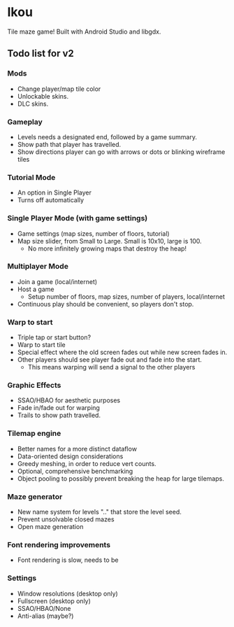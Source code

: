 # Ikou
Tile maze game! Built with Android Studio and libgdx.

## Todo list for v2
### Mods
  - Change player/map tile color
  - Unlockable skins.
  - DLC skins.

### Gameplay
  - Levels needs a designated end, followed by a game summary.
  - Show path that player has travelled.
  - Show directions player can go with arrows or dots or blinking wireframe tiles

### Tutorial Mode
  - An option in Single Player
  - Turns off automatically

### Single Player Mode (with game settings)
  - Game settings (map sizes, number of floors, tutorial)
  - Map size slider, from Small to Large. Small is 10x10, large is 100.
    - No more infinitely growing maps that destroy the heap!

### Multiplayer Mode
 - Join a game (local/internet)
 - Host a game
   - Setup number of floors, map sizes, number of players, local/internet
 - Continuous play should be convenient, so players don't stop.

### Warp to start
  - Triple tap or start button?
  - Warp to start tile
  - Special effect where the old screen fades out while new screen fades in.
  - Other players should see player fade out and fade into the start.
    - This means warping will send a signal to the other players

### Graphic Effects
  - SSAO/HBAO for aesthetic purposes
  - Fade in/fade out for warping
  - Trails to show path travelled.

### Tilemap engine
  - Better names for a more distinct dataflow
  - Data-oriented design considerations
  - Greedy meshing, in order to reduce vert counts.
  - Optional, comprehensive benchmarking
  - Object pooling to possibly prevent breaking the heap for large tilemaps.

### Maze generator
  - New name system for levels "<adjective>.<verb>.<noun>" that store the level seed.
  - Prevent unsolvable closed mazes
  - Open maze generation

### Font rendering improvements
  - Font rendering is slow, needs to be 

### Settings
  - Window resolutions (desktop only)
  - Fullscreen (desktop only)
  - SSAO/HBAO/None
  - Anti-alias (maybe?)
